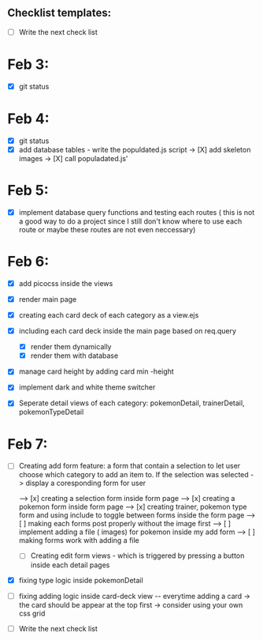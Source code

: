 ## Checklist templates:

- [ ] Write the next check list

# Feb 3:

- [x] git status

# Feb 4:

- [x] git status
- [x] add database tables - write the populdated.js script
      -> [X] add skeleton images
      -> [X] call populadated.js'

# Feb 5:

- [x] implement database query functions and testing each routes ( this is not a good way to do a project since I still don't know where to use each route or maybe these routes are not even neccessary)

# Feb 6:

- [x] add picocss inside the views
- [x] render main page
- [x] creating each card deck of each category as a view.ejs
- [x] including each card deck inside the main page based on
      req.query

  - [x] render them dynamically
  - [x] render them with database

- [x] manage card height by adding card min -height
- [x] implement dark and white theme switcher
- [x] Seperate detail views of each category: pokemonDetail, trainerDetail, pokemonTypeDetail

# Feb 7:

- [ ] Creating add form feature:
      a form that contain a selection to let user choose which category to add an item to. If the selection was selected ->
      display a coresponding form for user

  --> [x] creating a selection form inside form page
  --> [x] creating a pokemon form inside form page
  --> [x] creating trainer, pokemon type form and using include to toggle between forms inside the form page
  --> [ ] making each forms post properly without the image first
  --> [ ] implement adding a file ( images) for pokemon inside my add form
  --> [ ] making forms work with adding a file

  - [ ] Creating edit form views - which is triggered by pressing a button inside each detail pages

- [x] fixing type logic inside pokemonDetail
- [ ] fixing adding logic inside card-deck view -- everytime adding a card -> the card should be appear at the top first
      -> consider using your own css grid
- [ ] Write the next check list
